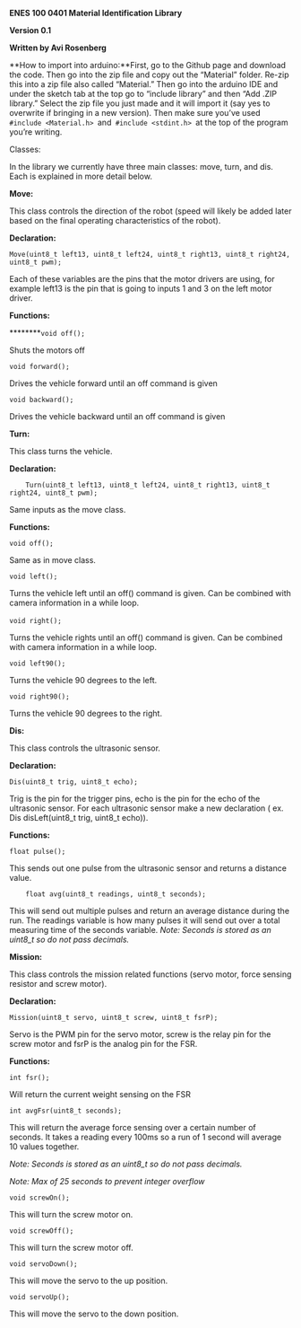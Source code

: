 **ENES 100 0401 Material Identification Library** 

**Version 0.1**

**Written by Avi Rosenberg**

**How to import into arduino:**First, go to the Github page and download the code. Then go into the zip file and copy out the “Material” folder. Re-zip this into a zip file also called “Material.” Then go into the arduino IDE and under the sketch tab at the top go to “include library” and then “Add .ZIP library.” Select the zip file you just made and it will import it (say yes to overwrite if bringing in a new version). Then make sure you’ve used `#include <Material.h> `and`  #include <stdint.h>  `at the top of the program you’re writing. 

Classes: 

In the library we currently have three main classes: move, turn, and dis. Each is explained in more detail below. 

**Move:** 

This class controls the direction of the robot (speed will likely be added later based on the final operating characteristics of the robot). 

**Declaration:** 

    Move(uint8_t left13, uint8_t left24, uint8_t right13, uint8_t right24, uint8_t pwm);

Each of these variables are the pins that the motor drivers are using, for example left13 is the pin that is going to inputs 1 and 3 on the left motor driver. 

**Functions:**

********`void off();`

Shuts the motors off

`void forward(); `

Drives the vehicle forward until an off command is given

`void backward();`

Drives the vehicle backward until an off command is given

**Turn:**

This class turns the vehicle. 

**Declaration:**

    	Turn(uint8_t left13, uint8_t left24, uint8_t right13, uint8_t right24, uint8_t pwm);

Same inputs as the move class. 

**Functions:** 

    void off();

Same as in move class. 

`void left();`

Turns the vehicle left until an off() command is given. Can be combined with camera information in a while loop. 

`void right();` 

Turns the vehicle rights until an off() command is given. Can be combined with camera information in a while loop. 

`void left90(); `

Turns the vehicle 90 degrees to the left. 

    void right90();

Turns the vehicle 90 degrees to the right. 

**Dis:**

This class controls the ultrasonic sensor. 

**Declaration:** 

`Dis(uint8_t trig, uint8_t echo);`

Trig is the pin for the trigger pins, echo is the pin for the echo of the ultrasonic sensor. For each ultrasonic sensor make a new declaration ( ex. Dis disLeft(uint8\_t trig, uint8\_t echo)). 

**Functions:**

`float pulse();`

This sends out one pulse from the ultrasonic sensor and returns a distance value. 

    	float avg(uint8_t readings, uint8_t seconds);

This will send out multiple pulses and return an average distance during the run. The readings variable is how many pulses it will send out over a total measuring time of the seconds variable. _Note: Seconds is stored as an uint8\_t so do not pass decimals._ 

**Mission:**

This class controls the mission related functions (servo motor, force sensing resistor and screw motor). 

**Declaration:** 

    Mission(uint8_t servo, uint8_t screw, uint8_t fsrP);

Servo is the PWM pin for the servo motor, screw is the relay pin for the screw motor and fsrP is the analog pin for the FSR. 

**Functions:** 

`int fsr();`

Will return the current weight sensing on the FSR

`int avgFsr(uint8_t seconds);`

This will return the average force sensing over a certain number of seconds. It takes a reading every 100ms so a run of 1 second will average 10 values together.

_Note: Seconds is stored as an uint8\_t so do not pass decimals._ 

_Note: Max of 25 seconds to prevent integer overflow_

`void screwOn();`

This will turn the screw motor on. 

`void screwOff();`

This will turn the screw motor off.

`void servoDown();`

This will move the servo to the up position. 

`void servoUp();`

This will move the servo to the down position. 
